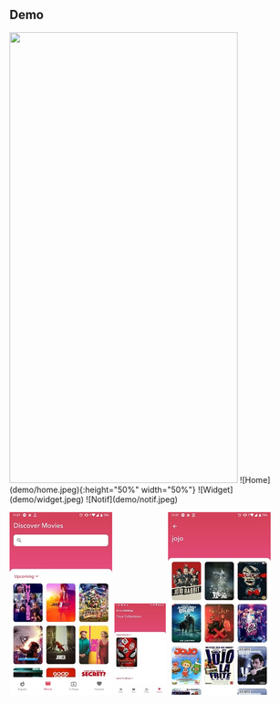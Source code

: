## Demo

<img src="https://cloud.githubusercontent.com/demo/home.jpeg" width="400" height="790">
![Home](demo/home.jpeg){:height="50%" width="50%"} ![Widget](demo/widget.jpeg) ![Notif](demo/notif.jpeg)

![Movie](demo/movie.jpeg) ![Favorite](demo/favorite.jpeg) ![Search](demo/search_movie.jpeg)



